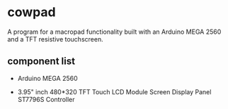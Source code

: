 # cowpad

A program for a macropad functionality built with an Arduino MEGA 2560 and a TFT resistive touchscreen.

## component list

- Arduino MEGA 2560
 
- 3.95" inch 480*320 TFT Touch LCD Module Screen Display Panel ST7796S Controller
